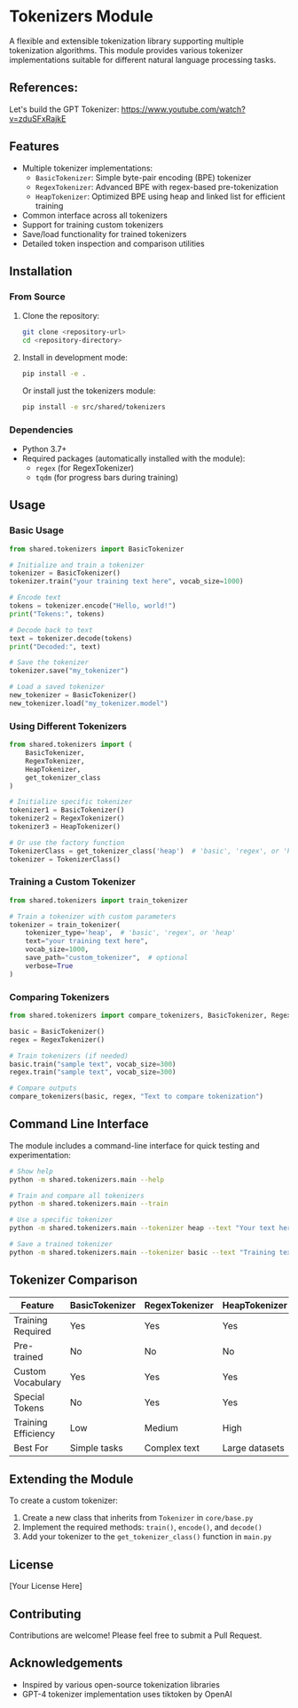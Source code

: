 # Tokenizers Module

A flexible and extensible tokenization library supporting multiple tokenization algorithms. This module provides various tokenizer implementations suitable for different natural language processing tasks.

## References:

Let's build the GPT Tokenizer: https://www.youtube.com/watch?v=zduSFxRajkE

## Features

- Multiple tokenizer implementations:
  - `BasicTokenizer`: Simple byte-pair encoding (BPE) tokenizer
  - `RegexTokenizer`: Advanced BPE with regex-based pre-tokenization
  - `HeapTokenizer`: Optimized BPE using heap and linked list for efficient training
- Common interface across all tokenizers
- Support for training custom tokenizers
- Save/load functionality for trained tokenizers
- Detailed token inspection and comparison utilities

## Installation

### From Source

1. Clone the repository:

   ```bash
   git clone <repository-url>
   cd <repository-directory>
   ```

2. Install in development mode:

   ```bash
   pip install -e .
   ```

   Or install just the tokenizers module:

   ```bash
   pip install -e src/shared/tokenizers
   ```

### Dependencies

- Python 3.7+
- Required packages (automatically installed with the module):
  - `regex` (for RegexTokenizer)
  - `tqdm` (for progress bars during training)

## Usage

### Basic Usage

```python
from shared.tokenizers import BasicTokenizer

# Initialize and train a tokenizer
tokenizer = BasicTokenizer()
tokenizer.train("your training text here", vocab_size=1000)

# Encode text
tokens = tokenizer.encode("Hello, world!")
print("Tokens:", tokens)

# Decode back to text
text = tokenizer.decode(tokens)
print("Decoded:", text)

# Save the tokenizer
tokenizer.save("my_tokenizer")

# Load a saved tokenizer
new_tokenizer = BasicTokenizer()
new_tokenizer.load("my_tokenizer.model")
```

### Using Different Tokenizers

```python
from shared.tokenizers import (
    BasicTokenizer,
    RegexTokenizer,
    HeapTokenizer,
    get_tokenizer_class
)

# Initialize specific tokenizer
tokenizer1 = BasicTokenizer()
tokenizer2 = RegexTokenizer()
tokenizer3 = HeapTokenizer()

# Or use the factory function
TokenizerClass = get_tokenizer_class('heap')  # 'basic', 'regex', or 'heap'
tokenizer = TokenizerClass()
```

### Training a Custom Tokenizer

```python
from shared.tokenizers import train_tokenizer

# Train a tokenizer with custom parameters
tokenizer = train_tokenizer(
    tokenizer_type='heap',  # 'basic', 'regex', or 'heap'
    text="your training text here",
    vocab_size=1000,
    save_path="custom_tokenizer",  # optional
    verbose=True
)
```

### Comparing Tokenizers

```python
from shared.tokenizers import compare_tokenizers, BasicTokenizer, RegexTokenizer

basic = BasicTokenizer()
regex = RegexTokenizer()

# Train tokenizers (if needed)
basic.train("sample text", vocab_size=300)
regex.train("sample text", vocab_size=300)

# Compare outputs
compare_tokenizers(basic, regex, "Text to compare tokenization")
```

## Command Line Interface

The module includes a command-line interface for quick testing and experimentation:

```bash
# Show help
python -m shared.tokenizers.main --help

# Train and compare all tokenizers
python -m shared.tokenizers.main --train

# Use a specific tokenizer
python -m shared.tokenizers.main --tokenizer heap --text "Your text here" --vocab-size 500

# Save a trained tokenizer
python -m shared.tokenizers.main --tokenizer basic --text "Training text" --save my_tokenizer
```

## Tokenizer Comparison

| Feature             | BasicTokenizer | RegexTokenizer | HeapTokenizer  |
| ------------------- | -------------- | -------------- | -------------- |
| Training Required   | Yes            | Yes            | Yes            |
| Pre-trained         | No             | No             | No             |
| Custom Vocabulary   | Yes            | Yes            | Yes            |
| Special Tokens      | No             | Yes            | Yes            |
| Training Efficiency | Low            | Medium         | High           |
| Best For            | Simple tasks   | Complex text   | Large datasets |

## Extending the Module

To create a custom tokenizer:

1. Create a new class that inherits from `Tokenizer` in `core/base.py`
2. Implement the required methods: `train()`, `encode()`, and `decode()`
3. Add your tokenizer to the `get_tokenizer_class()` function in `main.py`

## License

[Your License Here]

## Contributing

Contributions are welcome! Please feel free to submit a Pull Request.

## Acknowledgements

- Inspired by various open-source tokenization libraries
- GPT-4 tokenizer implementation uses tiktoken by OpenAI
